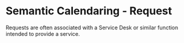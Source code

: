 # Semantic Calendaring - Request

Requests are often associated with a Service Desk or similar function intended to provide a service.
